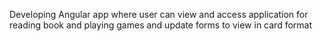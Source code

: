 Developing Angular app where user can view and access application for reading book and playing games and update forms to view in card format
